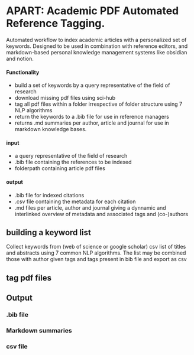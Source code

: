 # APART: Academic PDF Automated Reference Tagging. 

Automated workflow to index academic articles with a personalized set of keywords. Designed to be used in combination with reference editors, and markdown-based personal knowledge management systems like obsidian and notion.

#### Functionality
- build a set of keywords by a query representative of the field of research
- download missing pdf files using sci-hub
- tag all pdf files within a folder irrespective of folder structure using 7 NLP algorithms 
- return the keywords to a .bib file for use in reference managers
- returns .md summaries per author, article and journal for use in markdown knowledge bases.

#### input
- a query representative of the field of research
- .bib file containing the references to be indexed
- folderpath containing article pdf files

#### output
- .bib file for indexed citations
- .csv file containing the metadata for each citation
- .md files per article, author and journal giving a dynnamic and interlinked overview of metadata and associated tags and (co-)authors

## building a keyword list
Collect keywords from (web of science or google scholar) csv list of titles and abstracts using 7 common NLP algorithms.
The list may be combined those with author given tags and tags present in bib file and export as csv

## tag pdf files


## Output 
### .bib file

### Markdown summaries

### csv file
